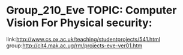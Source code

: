 # Group_210_Eve TOPIC: Computer Vision For Physical security:
link:http://www.cs.ox.ac.uk/teaching/studentprojects/541.html
group:http://cit4.mak.ac.ug/rm/projects-eve-ver01.htm
